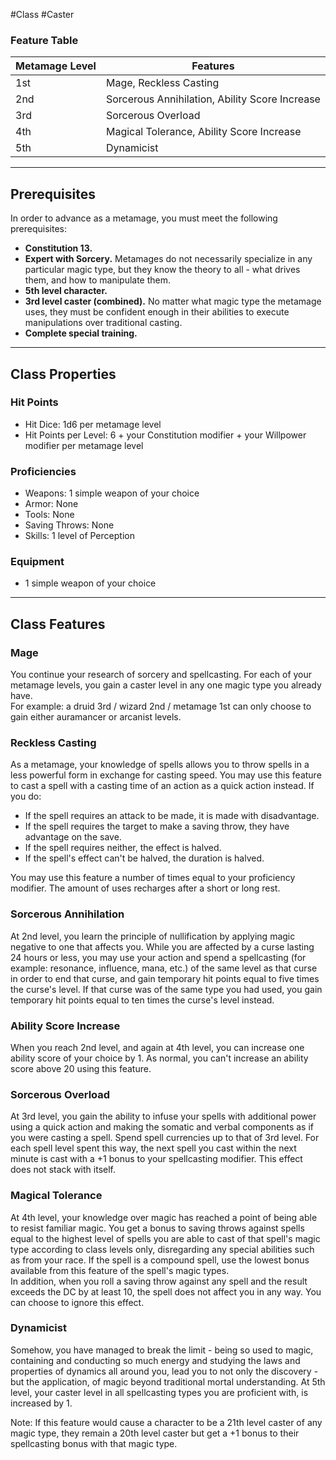 #Class #Caster
### Feature Table
 
| **Metamage Level** | **Features**                                   |
| ------------------ | ---------------------------------------------- |
| 1st                | Mage, Reckless Casting                         |
| 2nd                | Sorcerous Annihilation, Ability Score Increase |
| 3rd                | Sorcerous Overload                             |
| 4th                | Magical Tolerance, Ability Score Increase      |
| 5th                | Dynamicist                                     |
   
- - -
## Prerequisites
 
In order to advance as a metamage, you must meet the following prerequisites:

- **Constitution 13.**
- **Expert with Sorcery.** Metamages do not necessarily specialize in any particular magic type, but they know the theory to all - what drives them, and how to manipulate them.
- **5th level character.**
- **3rd level caster (combined).** No matter what magic type the metamage uses, they must be confident enough in their abilities to execute manipulations over traditional casting.
- **Complete special training.**
- - -
## Class Properties

### Hit Points
 
- Hit Dice: 1d6 per metamage level
- Hit Points per Level: 6 + your Constitution modifier + your Willpower modifier per metamage level  
### Proficiencies
 
- Weapons: 1 simple weapon of your choice
- Armor: None
- Tools: None
- Saving Throws: None
- Skills: 1 level of Perception  
### Equipment
 
- 1 simple weapon of your choice
 - - -
## Class Features
 
### Mage
 
You continue your research of sorcery and spellcasting. For each of your metamage levels, you gain a caster level in any one magic type you already have.  
For example: a druid 3rd / wizard 2nd / metamage 1st can only choose to gain either auramancer or arcanist levels.
 
### Reckless Casting
 
As a metamage, your knowledge of spells allows you to throw spells in a less powerful form in exchange for casting speed. You may use this feature to cast a spell with a casting time of an action as a quick action instead. If you do:

- If the spell requires an attack to be made, it is made with disadvantage.
- If the spell requires the target to make a saving throw, they have advantage on the save.
- If the spell requires neither, the effect is halved.
- If the spell's effect can't be halved, the duration is halved.

You may use this feature a number of times equal to your proficiency modifier. The amount of uses recharges after a short or long rest.
 
### Sorcerous Annihilation
 
At 2nd level, you learn the principle of nullification by applying magic negative to one that affects you. While you are affected by a curse lasting 24 hours or less, you may use your action and spend a spellcasting (for example: resonance, influence, mana, etc.) of the same level as that curse in order to end that curse, and gain temporary hit points equal to five times the curse's level. If that curse was of the same type you had used, you gain temporary hit points equal to ten times the curse's level instead.
 
### Ability Score Increase
 
When you reach 2nd level, and again at 4th level, you can increase one ability score of your choice by 1. As normal, you can't increase an ability score above 20 using this feature.
 
### Sorcerous Overload
 
At 3rd level, you gain the ability to infuse your spells with additional power using a quick action and making the somatic and verbal components as if you were casting a spell. Spend spell currencies up to that of 3rd level. For each spell level spent this way, the next spell you cast within the next minute is cast with a +1 bonus to your spellcasting modifier. This effect does not stack with itself.
 
### Magical Tolerance
 
At 4th level, your knowledge over magic has reached a point of being able to resist familiar magic. You get a bonus to saving throws against spells equal to the highest level of spells you are able to cast of that spell's magic type according to class levels only, disregarding any special abilities such as from your race. If the spell is a compound spell, use the lowest bonus available from this feature of the spell's magic types.  
In addition, when you roll a saving throw against any spell and the result exceeds the DC by at least 10, the spell does not affect you in any way. You can choose to ignore this effect.
 
### Dynamicist
 
Somehow, you have managed to break the limit - being so used to magic, containing and conducting so much energy and studying the laws and properties of dynamics all around you, lead you to not only the discovery - but the application, of magic beyond traditional mortal understanding. At 5th level, your caster level in all spellcasting types you are proficient with, is increased by 1.
 
Note: If this feature would cause a character to be a 21th level caster of any magic type, they remain a 20th level caster but get a +1 bonus to their spellcasting bonus with that magic type.